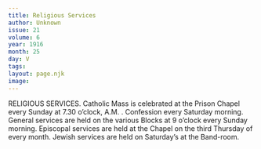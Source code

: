 ```yaml
---
title: Religious Services
author: Unknown
issue: 21
volume: 6
year: 1916
month: 25
day: V
tags:
layout: page.njk
image:
---
```

RELIGIOUS SERVICES.       Catholic Mass is celebrated at the Prison Chapel every Sunday at 7.30 o’clock, A.M. . Confession every Saturday morning.       General services are held on the various Blocks at 9 o’clock every Sunday morning.       Episcopal services are held at the Chapel on the third Thursday of every month.       Jewish services are held on Saturday’s at the Band-room.   


